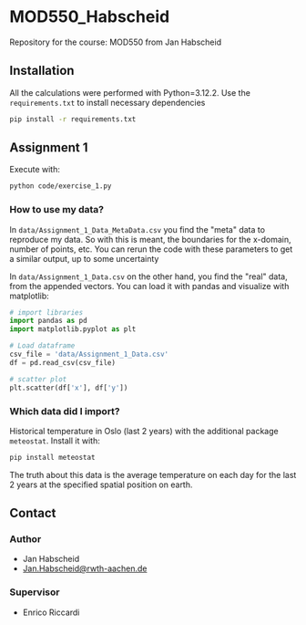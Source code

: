 # MOD550_Habscheid
Repository for the course: MOD550 from Jan Habscheid

## Installation

All the calculations were performed with Python=3.12.2.
Use the `requirements.txt` to install necessary dependencies

``` bash
pip install -r requirements.txt
```

## Assignment 1

Execute with:

``` bash
python code/exercise_1.py
```

### How to use my data?

In `data/Assignment_1_Data_MetaData.csv` you find the "meta" data to reproduce my data. So with this is meant, the boundaries for the x-domain, number of points, etc. 
You can rerun the code with these parameters to get a similar output, up to some uncertainty

In `data/Assignment_1_Data.csv` on the other hand, you find the "real" data, from the appended vectors.
You can load it with pandas and visualize with matplotlib:

``` python
# import libraries
import pandas as pd
import matplotlib.pyplot as plt

# Load dataframe
csv_file = 'data/Assignment_1_Data.csv'
df = pd.read_csv(csv_file)

# scatter plot
plt.scatter(df['x'], df['y'])
```

### Which data did I import?

Historical temperature in Oslo (last 2 years) with the additional package `meteostat`. Install it with:

``` bash
pip install meteostat
```

The truth about this data is the average temperature on each day for the last 2 years at the specified spatial position on earth.

## Contact

### Author

- Jan Habscheid
- [Jan.Habscheid@rwth-aachen.de](mailto:Jan.Habscheid@rwth-aachen.de)

### Supervisor

- Enrico Riccardi
